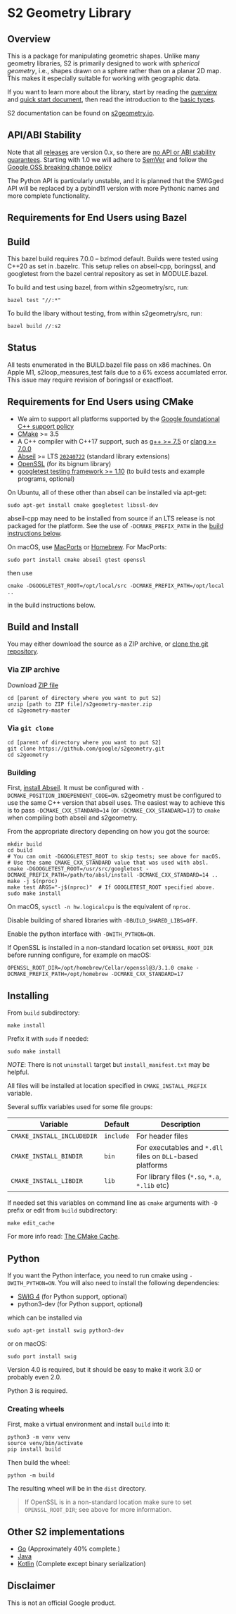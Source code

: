 # S2 Geometry Library

## Overview

This is a package for manipulating geometric shapes. Unlike many geometry
libraries, S2 is primarily designed to work with _spherical geometry_, i.e.,
shapes drawn on a sphere rather than on a planar 2D map. This makes it
especially suitable for working with geographic data.

If you want to learn more about the library, start by reading the
[overview](http://s2geometry.io/about/overview) and [quick start
document](http://s2geometry.io/devguide/cpp/quickstart), then read the
introduction to the [basic types](http://s2geometry.io/devguide/basic_types).

S2 documentation can be found on [s2geometry.io](http://s2geometry.io).

## API/ABI Stability

Note that all [releases](https://github.com/google/s2geometry/releases) are
version 0.x, so there are
[no API or ABI stability guarantees](https://semver.org/#spec-item-4). Starting
with 1.0 we will adhere to [SemVer](https://semver.org/) and follow the
[Google OSS breaking change policy](https://opensource.google/documentation/policies/library-breaking-change)

The Python API is particularly unstable, and it is planned that the SWIGged
API will be replaced by a pybind11 version with more Pythonic names and more
complete functionality.

## Requirements for End Users using Bazel

## Build

This bazel build requires 7.0.0 – bzlmod default. Builds were tested using 
C++20 as set in .bazelrc. This setup relies on abseil-cpp, boringssl, and 
googletest from the bazel central repository as set in MODULE.bazel.

To build and test using bazel, from within s2geometry/src, run:

`bazel test "//:*"`

To build the libary without testing, from within s2geometry/src, run:

`bazel build //:s2`

## Status

All tests enumerated in the BUILD.bazel file pass on x86 machines. On 
Apple M1, s2loop_measures_test fails due to a 6% excess accumlated error. 
This issue may require revision of boringssl or exactfloat.

## Requirements for End Users using CMake

*   We aim to support all platforms supported by the
    [Google foundational C++ support policy](https://opensource.google/documentation/policies/cplusplus-support)
*   [CMake](http://www.cmake.org/) >= 3.5
*   A C++ compiler with C++17 support, such as
    [g++ >= 7.5](https://gcc.gnu.org/) or
    [clang >= 7.0.0](https://clang.llvm.org/)
*   [Abseil](https://github.com/abseil/abseil-cpp) >= LTS
    [`20240722`](https://github.com/abseil/abseil-cpp/releases/tag/20240722.0)
    (standard library extensions)
*   [OpenSSL](https://github.com/openssl/openssl) (for its bignum library)
*   [googletest testing framework >= 1.10](https://github.com/google/googletest)
    (to build tests and example programs, optional)

On Ubuntu, all of these other than abseil can be installed via apt-get:

```
sudo apt-get install cmake googletest libssl-dev
```

abseil-cpp may need to be installed from source if an LTS release is not
packaged for the platform.  See the use of `-DCMAKE_PREFIX_PATH` in the
[build instructions below](#building).

On macOS, use [MacPorts](http://www.macports.org/) or
[Homebrew](http://brew.sh/).  For MacPorts:

```
sudo port install cmake abseil gtest openssl
```

then use

```
cmake -DGOOGLETEST_ROOT=/opt/local/src -DCMAKE_PREFIX_PATH=/opt/local ..
```

in the build instructions below.

## Build and Install

You may either download the source as a ZIP archive, or [clone the git
repository](https://help.github.com/articles/cloning-a-repository/).

### Via ZIP archive

Download [ZIP file](https://github.com/google/s2geometry/archive/master.zip)

```
cd [parent of directory where you want to put S2]
unzip [path to ZIP file]/s2geometry-master.zip
cd s2geometry-master
```

### Via `git clone`

```
cd [parent of directory where you want to put S2]
git clone https://github.com/google/s2geometry.git
cd s2geometry
```

### Building

First, [install Abseil](https://github.com/abseil/abseil-cpp/blob/master/CMake/README.md#traditional-cmake-set-up).
It must be configured with `-DCMAKE_POSITION_INDEPENDENT_CODE=ON`.
s2geometry must be configured to use the same C++ version that
abseil uses.  The easiest way to achieve this is to pass
`-DCMAKE_CXX_STANDARD=14` (or `-DCMAKE_CXX_STANDARD=17`) to `cmake`
when compiling both abseil and s2geometry.

From the appropriate directory depending on how you got the source:

```
mkdir build
cd build
# You can omit -DGOOGLETEST_ROOT to skip tests; see above for macOS.
# Use the same CMAKE_CXX_STANDARD value that was used with absl.
cmake -DGOOGLETEST_ROOT=/usr/src/googletest -DCMAKE_PREFIX_PATH=/path/to/absl/install -DCMAKE_CXX_STANDARD=14 ..
make -j $(nproc)
make test ARGS="-j$(nproc)"  # If GOOGLETEST_ROOT specified above.
sudo make install
```

On macOS, `sysctl -n hw.logicalcpu` is the equivalent of `nproc`.

Disable building of shared libraries with `-DBUILD_SHARED_LIBS=OFF`.

Enable the python interface with `-DWITH_PYTHON=ON`.

If OpenSSL is installed in a non-standard location set `OPENSSL_ROOT_DIR`
before running configure, for example on macOS:
```
OPENSSL_ROOT_DIR=/opt/homebrew/Cellar/openssl@3/3.1.0 cmake -DCMAKE_PREFIX_PATH=/opt/homebrew -DCMAKE_CXX_STANDARD=17
```

## Installing

From `build` subdirectory:

```
make install
```

Prefix it with `sudo` if needed:

```
sudo make install
```

_NOTE_: There is not `uninstall` target but `install_manifest.txt` may be helpful.

All files will be installed at location specified in `CMAKE_INSTALL_PREFIX` variable.

Several suffix variables used for some file groups:

Variable | Default | Description
-------- | ------- | -----------
`CMAKE_INSTALL_INCLUDEDIR` | `include` | For header files
`CMAKE_INSTALL_BINDIR`     | `bin`     | For executables and `*.dll` files on `DLL`-based platforms
`CMAKE_INSTALL_LIBDIR`     | `lib`     | For library files (`*.so`, `*.a`, `*.lib` etc)

If needed set this variables on command line as `cmake` arguments with `-D` prefix or edit from `build` subdirectory:

```
make edit_cache
```

For more info read: [The CMake Cache](https://cmake.org/cmake/help/latest/guide/user-interaction/index.html#the-cmake-cache).

## Python

If you want the Python interface, you need to run cmake using
`-DWITH_PYTHON=ON`. You will also need to install the following dependencies:

* [SWIG 4](https://github.com/swig/swig) (for Python support, optional)
* python3-dev (for Python support, optional)

which can be installed via

```
sudo apt-get install swig python3-dev
```

or on macOS:

```
sudo port install swig
```
Version 4.0 is required, but it should be easy to make it work 3.0 or probably
even 2.0.

Python 3 is required.

### Creating wheels
First, make a virtual environment and install `build` into it:
```
python3 -m venv venv
source venv/bin/activate
pip install build
```

Then build the wheel:
```
python -m build
```

The resulting wheel will be in the `dist` directory.

> If OpenSSL is in a non-standard location make sure to set `OPENSSL_ROOT_DIR`; 
> see above for more information.

## Other S2 implementations

* [Go](https://github.com/golang/geo) (Approximately 40% complete.)
* [Java](https://github.com/google/s2-geometry-library-java)
* [Kotlin](https://github.com/Enovea/s2-geometry-kotlin) (Complete except binary serialization)

## Disclaimer

This is not an official Google product.
